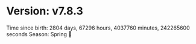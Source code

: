 # Version: v7.8.3
Time since birth: 2804 days, 67296 hours, 4037760 minutes, 242265600 seconds
Season: Spring 🌸
